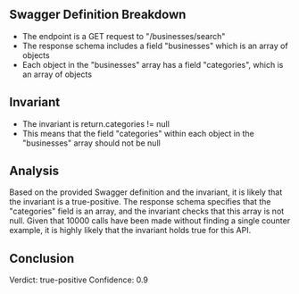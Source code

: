 ## Swagger Definition Breakdown
- The endpoint is a GET request to "/businesses/search"
- The response schema includes a field "businesses" which is an array of objects
- Each object in the "businesses" array has a field "categories", which is an array of objects

## Invariant
- The invariant is return.categories != null
- This means that the field "categories" within each object in the "businesses" array should not be null

## Analysis
Based on the provided Swagger definition and the invariant, it is likely that the invariant is a true-positive. The response schema specifies that the "categories" field is an array, and the invariant checks that this array is not null. Given that 10000 calls have been made without finding a single counter example, it is highly likely that the invariant holds true for this API.

## Conclusion
Verdict: true-positive
Confidence: 0.9

